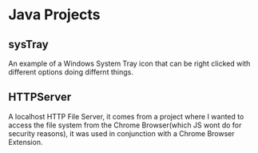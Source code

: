 # Java Projects

## sysTray

An example of a Windows System Tray icon that can be right clicked with different options doing differnt things.

## HTTPServer

A localhost HTTP File Server, it comes from a project where I wanted to access the file system from the Chrome Browser(which JS wont do for security reasons), it was used in conjunction with a Chrome Browser Extension.
